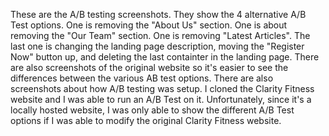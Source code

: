These are the A/B testing screenshots. They show the 4 alternative A/B Test options. One is removing the "About Us" section. One is about removing the "Our Team" section. One is removing "Latest Articles". The last one is changing the landing page description, moving the "Register Now" button up, and deleting the last containter in the landing page. There are also screenshots of the original website so it's easier to see the differences between the various AB test options. There are also screenshots about how A/B testing was setup. I cloned the Clarity Fitness website and I was able to run an A/B Test on it. Unfortunately, since it's a locally hosted website, I was only able to show the different A/B Test options if I was able to modify the original Clarity Fitness website.
